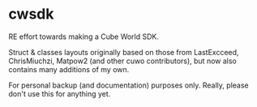 # cwsdk

RE effort towards making a Cube World SDK.

Struct & classes layouts originally based on those from LastExcceed, ChrisMiuchzi, Matpow2 (and other cuwo contributors), but now also contains many additions of my own.


For personal backup (and documentation) purposes only. Really, please don't use this for anything yet.
